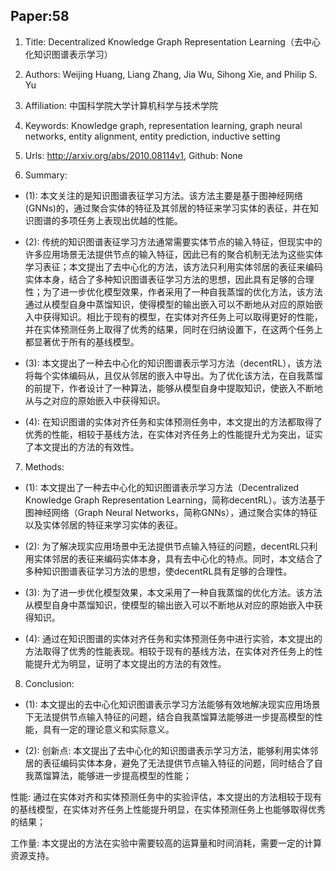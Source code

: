 ## Paper:58




1. Title: Decentralized Knowledge Graph Representation Learning（去中心化知识图谱表示学习）

2. Authors: Weijing Huang, Liang Zhang, Jia Wu, Sihong Xie, and Philip S. Yu

3. Affiliation: 中国科学院大学计算机科学与技术学院

4. Keywords: Knowledge graph, representation learning, graph neural networks, entity alignment, entity prediction, inductive setting

5. Urls: http://arxiv.org/abs/2010.08114v1, Github: None

6. Summary:

- (1): 本文关注的是知识图谱表征学习方法。该方法主要是基于图神经网络(GNNs)的，通过聚合实体的特征及其邻居的特征来学习实体的表征，并在知识图谱的多项任务上表现出优越的性能。
 
- (2): 传统的知识图谱表征学习方法通常需要实体节点的输入特征，但现实中的许多应用场景无法提供节点的输入特征，因此已有的聚合机制无法为这些实体学习表征；本文提出了去中心化的方法，该方法只利用实体邻居的表征来编码实体本身，结合了多种知识图谱表征学习方法的思想，因此具有足够的合理性；为了进一步优化模型效果，作者采用了一种自我蒸馏的优化方法，该方法通过从模型自身中蒸馏知识，使得模型的输出嵌入可以不断地从对应的原始嵌入中获得知识。相比于现有的模型，在实体对齐任务上可以取得更好的性能，并在实体预测任务上取得了优秀的结果，同时在归纳设置下，在这两个任务上都显著优于所有的基线模型。
 
- (3): 本文提出了一种去中心化的知识图谱表示学习方法（decentRL），该方法将每个实体编码从，且仅从邻居的嵌入中导出。为了优化该方法，在自我蒸馏的前提下，作者设计了一种算法，能够从模型自身中提取知识，使嵌入不断地从与之对应的原始嵌入中获得知识。
 
- (4): 在知识图谱的实体对齐任务和实体预测任务中，本文提出的方法都取得了优秀的性能，相较于基线方法，在实体对齐任务上的性能提升尤为突出，证实了本文提出的方法的有效性。
7. Methods:

- (1): 本文提出了一种去中心化的知识图谱表示学习方法（Decentralized Knowledge Graph Representation Learning，简称decentRL）。该方法基于图神经网络（Graph Neural Networks，简称GNNs），通过聚合实体的特征以及实体邻居的特征来学习实体的表征。

- (2): 为了解决现实应用场景中无法提供节点输入特征的问题，decentRL只利用实体邻居的表征来编码实体本身，具有去中心化的特点。同时，本文结合了多种知识图谱表征学习方法的思想，使decentRL具有足够的合理性。

- (3): 为了进一步优化模型效果，本文采用了一种自我蒸馏的优化方法。该方法从模型自身中蒸馏知识，使模型的输出嵌入可以不断地从对应的原始嵌入中获得知识。

- (4): 通过在知识图谱的实体对齐任务和实体预测任务中进行实验，本文提出的方法取得了优秀的性能表现。相较于现有的基线方法，在实体对齐任务上的性能提升尤为明显，证明了本文提出的方法的有效性。





8. Conclusion: 

- (1): 本文提出的去中心化知识图谱表示学习方法能够有效地解决现实应用场景下无法提供节点输入特征的问题，结合自我蒸馏算法能够进一步提高模型的性能，具有一定的理论意义和实际意义。

- (2): 创新点: 本文提出了去中心化的知识图谱表示学习方法，能够利用实体邻居的表征编码实体本身，避免了无法提供节点输入特征的问题，同时结合了自我蒸馏算法，能够进一步提高模型的性能；

性能: 通过在实体对齐和实体预测任务中的实验评估，本文提出的方法相较于现有的基线模型，在实体对齐任务上性能提升明显，在实体预测任务上也能够取得优秀的结果；

工作量: 本文提出的方法在实验中需要较高的运算量和时间消耗，需要一定的计算资源支持。




